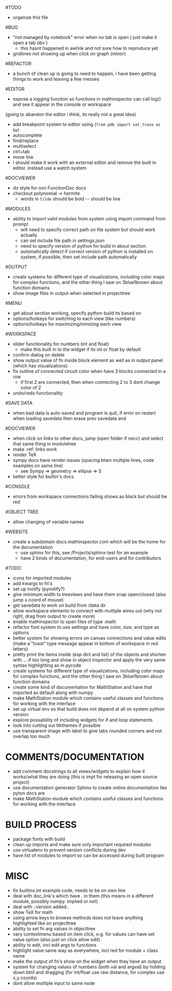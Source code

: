 #TODO
- organize this file

#BUG
- "not managed by notebook" error when no tab is open ( just make it open a tab obv )
	* this hasnt happened in awhile and not sure how to reproduce yet
- gridlines not showing up when click on graph (minor)

#REFACTOR
- a bunch of clean up is going to need to happen, i have been getting things to work and leaving a few messes

#EDITOR
- expose a logging function so functions in mathinspector can call log() and see it appear in the console or workspace

(going to abandon the editor i think, its really not a great idea)
- add breakpoint system to editor using (`from pdb import set_trace as bp`)
- autocomplete
- find/replace
- multiselect
- ctrl+tab
- move line
- i should make it work with an external editor and remove the built in editor. instead use a watch system


#DOCVIEWER
- do style for non FunctionDoc docs
- checkout polynomial -> hermite
	* words in `tilde` should be bold -- should be line

#MODULES
- ability to import valid modules from system using import command from prompt
	* will need to specify correct path on file system but should work actually
	* can set include file path in settings.json
	* need to specify version of python for build in about section
	* automatically detect if correct version of python is installed on system, if possible, then set include path automatically

#OUTPUT
- create systems for different type of visualizations, including color maps for complex functions, and the other thing I saw on 3blue1brown about function domains
- show image files in output when selected in projecttree

#MENU
- get about section working, specify python build its based on
- options/hotkeys for switching to each view (like numbers)
- options/hotkeys for maximizing/minizing each view

#WORKSPACE
- slider functionality for numbers (int and float)
	* make this built in to the widget if its int or float by default
- confirm dialog on delete
- show output value of fn inside block element as well as in output panel (which has visualizations)
- fix outline of connected circuit color when have 3 blocks connected in a row
	* if first 2 are connected, then when connecting 2 to 3 dont change color of 2
- undo/redo functionality

#SAVE DATA
- when bad data is auto-saved and program is quit, if error on restart when loading savedata then erase prev savedata and 

#DOCVIEWER
- when click on links to other docs, jump (open folder if necc) and select that same thing in moduletree
- make :ref: links work 
- render TeX
- sympy docs have render issues (spacing btwn multiple lines, code examples on same line)
	* see Sympy => geometry => ellipse => S
- better style for builtin's docs

#CONSOLE
- errors from workspace connections failing shows as black but should be red

#OBJECT TREE
- allow changing of variable names

#WEBSITE
- create a subdomain docs.mathinspector.com which will be the home for the documentation
	* use sphinx for this, see /Projects/sphinx-test for an example
	* have 2 kinds of documentation, for end-users and for contributors

#TODO
- icons for imported modules
- add kwargs to fn's
- set up inotify (pynotify?)
- give minimum width to treeviews and have them snap open/closed (also jump x coord of mouse)
- get savedata to work on build from /data dir
- allow workspace elements to connect with multiple wires out (why not right, drag from output to create more)
- enable mathinspector to open files of type .math
- refactor font system to use settings and have color, size, and type as options
- better system for showing errors on canvas connections and value edits (make a "toast" type message appear in bottom of workspace in red letters)
- pretty print the items inside (esp dict and list) of the objects and shorten with ... if too long and show in object inspector and apply the very same syntax highlighting as in pycode
- create systems for different type of visualizations, including color maps for complex functions, and the other thing I saw on 3blue1brown about function domains
- create some kind of documentation for MathStation and have that imported as default along with numpy
- make MathStation module which contains useful classes and functions for working with the interface
- set up virtual env so that build does not depend at all on system python version
- explore possability of including widgets for if and loop statements
- look into cutting out ttkthemes if possible
- use transparent image with label to give tabs rounded corners and not overlap too much

# COMMENTS/DOCUMENTATION
- add comment docstrings to all views/widgets to explain how it works/what they are doing (this is impt for releasing an open source project)
- use documentation generator Sphinx to create online documentation like pyton docs are
- make MathStation module which contains useful classes and functions for working with the interface


# BUILD PROCESS
- package fonts with build
- clean up imports and make sure only important required modules
- use virtualenv to prevent version conflicts during dev
- have list of modules to import so can be accessed during built program

# MISC
- fix builtins.int example code, needs to be on own line
- deal with doc_link's which have . in them (this means in a different module, possibly numpy. implied or not)
- deal with ::version added.. 
- show TeX for math
- using  arrow keys to browse methods does not leave anything highlighted like on projecttree
- ability to set fn arg values in objecttree
- vary contextmenu based on item click, e.g. for values can have set value option (also just on click allow edit)
- ability to edit, incl edit args to functions
- highlight value same way as everywhere, incl red for module + class name
- make the output of fn's show on the widget when they have an output
- system for changing values of numbers (both val and argval) by holding down btn1 and dragging (for int/float use raw distance, for complex use x,y coords)
- dont allow multiple input to same node
